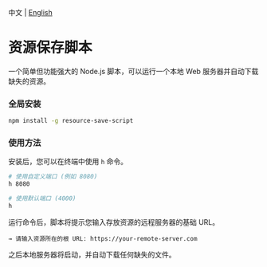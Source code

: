 中文 | [English](./README.md)

# 资源保存脚本

一个简单但功能强大的 Node.js 脚本，可以运行一个本地 Web 服务器并自动下载缺失的资源。

### 全局安装

```bash
npm install -g resource-save-script
```

### 使用方法

安装后，您可以在终端中使用 `h` 命令。

```bash
# 使用自定义端口 (例如 8080)
h 8080

# 使用默认端口 (4000)
h
```

运行命令后，脚本将提示您输入存放资源的远程服务器的基础 URL。

```text
→ 请输入资源所在的根 URL: https://your-remote-server.com
```
之后本地服务器将启动，并自动下载任何缺失的文件。